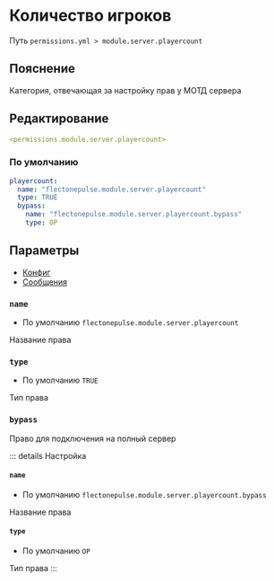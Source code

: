 # Количество игроков
Путь `permissions.yml > module.server.playercount`

## Пояснение
Категория, отвечающая за настройку прав у МОТД сервера

## Редактирование
```yaml
<permissions.module.server.playercount>
```

### По умолчанию
```yaml
playercount:
  name: "flectonepulse.module.server.playercount"
  type: TRUE
  bypass:
    name: "flectonepulse.module.server.playercount.bypass"
    type: OP
```

## Параметры

- [Конфиг](/en/config/module/server/playercount/)
- [Сообщения](/en/messages/ru_ru/module/server/playercount/)

### `name`
- По умолчанию `flectonepulse.module.server.playercount`

Название права

### `type`
- По умолчанию `TRUE`

Тип права

### `bypass`

Право для подключения на полный сервер

::: details Настройка
#### `name`
- По умолчанию `flectonepulse.module.server.playercount.bypass`

Название права

#### `type`
- По умолчанию `OP`

Тип права
:::

<!--@include: @/en/parts/permission.md-->

